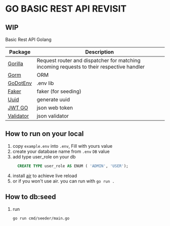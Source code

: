 # GO BASIC REST API REVISIT
## WIP

Basic Rest API Golang

Package | Description 
--- | --- 
[Gorilla](https://github.com/gorilla/mux) | Request router and dispatcher for matching incoming requests to their respective handler
[Gorm](https://github.com/go-gorm/gorm) | ORM
[GoDotEnv](https://github.com/joho/godotenv) | .env lib 
[Faker](github.com/jaswdr/faker) | faker (for seeding)
[Uuid](github.com/gofrs/uuid) | generate uuid
[JWT GO](github.com/dgrijalva/jwt-go) | json web token
[Validator](github.com/go-playground/validator) | json validator



## How to run on your local
1. copy `example.env` into `.env`, Fill with yours value
2. create your database name from `.env` `DB` value
3. add type user_role on your db
    ```sql
      CREATE TYPE user_role AS ENUM ( 'ADMIN', 'USER');
    ```
4. install [air](https://github.com/cosmtrek/air) to achieve live reload
5. or if you won't use air. you can run with `go run .`



## How to db:seed
1. run
    ```bash
    go run cmd/seeder/main.go 
    ```